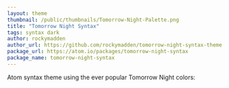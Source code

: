 ```yaml
---
layout: theme
thumbnail: /public/thumbnails/Tomorrow-Night-Palette.png
title: "Tomorrow Night Syntax"
tags: syntax dark
author: rockymadden
author_url: https://github.com/rockymadden/tomorrow-night-syntax-theme
package_url: https://atom.io/packages/tomorrow-night-syntax
package_name: tomorrow-night-syntax
---
```

Atom syntax theme using the ever popular Tomorrow Night colors:
